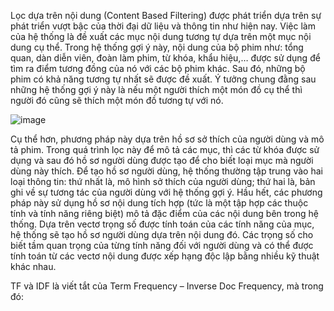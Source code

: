  Lọc dựa trên nội dung (Content Based Filtering) được phát triển dựa trên sự phát triển vượt bậc của thời đại dữ liệu và thông tin như hiện nay. Việc làm của hệ thống là đề xuất các mục nội dung tương tự dựa trên một mục nội dung cụ thể. Trong hệ thống gợi ý này, nội dung của bộ phim như: tổng quan, dàn diễn viên, đoàn làm phim, từ khóa, khẩu hiệu,… được sử dụng để tìm ra điểm tương đồng của nó với các bộ phim khác. Sau đó, những bộ phim có khả năng tương tự nhất sẽ được đề xuất. Ý tưởng chung đằng sau những hệ thống gợi ý này là nếu một người thích một món đồ cụ thể thì người đó cũng sẽ thích một món đồ tương tự với nó.

  ![image](https://github.com/manaxmaaxn/ML231/assets/127325509/71ec56f8-3501-4c53-b1c3-a75a8e92af91)

  Cụ thể hơn, phương pháp này dựa trên hồ sơ sở thích của người dùng và mô tả phim. Trong quá trình lọc này để mô tả các mục, thì các từ khóa được sử dụng và sau đó hồ sơ người dùng được tạo để cho biết loại mục mà người dùng này thích. Để tạo hồ sơ người dùng, hệ thống thường tập trung vào hai loại thông tin: thứ nhất là, mô hình sở thích của người dùng; thứ hai là, bản ghi về sự tương tác của người dùng với hệ thống gợi ý. Hầu hết, các phương pháp này sử dụng hồ sơ nội dung tích hợp (tức là một tập hợp các thuộc tính và tính năng riêng biệt) mô tả đặc điểm của các nội dung bên trong hệ thống. Dựa trên vectơ trọng số được tính toán của các tính năng của mục, hệ thống sẽ tạo hồ sơ người dùng dựa trên nội dung đó. Các trọng số cho biết tầm quan trọng của từng tính năng đối với người dùng và có thể được tính toán từ các vectơ nội dung được xếp hạng độc lập bằng nhiều kỹ thuật khác nhau.
  
  TF và IDF là viết tắt của Term Frequency – Inverse Doc Frequency, mà trong đó: 

